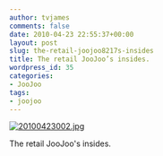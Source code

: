 ```yaml
---
author: tvjames
comments: false
date: 2010-04-23 22:55:37+00:00
layout: post
slug: the-retail-joojoo8217s-insides
title: The retail JooJoo’s insides.
wordpress_id: 35
categories:
- JooJoo
tags:
- joojoo
---
```


[![20100423002.jpg](http://i1370.photobucket.com/albums/ag258/thomasvjames/20100423002_zpsd7180f2d.jpg)](http://s1370.photobucket.com/user/thomasvjames/media/20100423002_zpsd7180f2d.jpg.html "photo 20100423002_zpsd7180f2d.jpg")

The retail JooJoo's insides.
